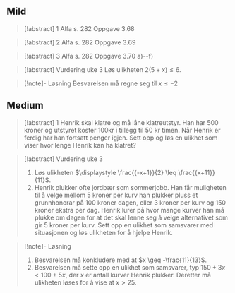 

## Mild

> [!abstract] 1
> Alfa s. 282
> Oppgave 3.68

> [!abstract] 2
> Alfa s. 282
> Oppgave 3.69


> [!abstract] 3
> Alfa s. 282
> Oppgave 3.70 a)--f)


> [!abstract] Vurdering uke 3
> Løs ulikheten $2(5+x) \leq 6$.


> [!note]- Løsning 
> Besvarelsen må regne seg til $x \leq -2$


## Medium



> [!abstract] 1
> Henrik skal klatre og må låne klatreutstyr. Han har 500 kroner og utstyret koster 100kr i tillegg til 50 kr timen. Når Henrik er ferdig har han fortsatt penger igjen. Sett opp og løs en ulikhet som viser hvor lenge Henrik kan ha klatret?



> [!abstract] Vurdering uke 3
> 1. Løs ulikheten $\displaystyle \frac{{-x+1}}{2} \leq \frac{{x+11}}{11}$.
> 2. Henrik plukker ofte jordbær som sommerjobb. Han får muligheten til å velge mellom 5 kroner per kurv han plukker pluss et grunnhonorar på 100 kroner dagen, eller 3 kroner per kurv og 150 kroner ekstra per dag. Henrik lurer på hvor mange kurver han må plukke om dagen for at det skal lønne seg å velge alternativet som gir 5 kroner per kurv. Sett opp en ulikhet som samsvarer med situasjonen og løs ulikheten for å hjelpe Henrik.


> [!note]- Løsning 
> 1. Besvarelsen må konkludere med at $x \geq -\frac{11}{13}$.
> 2. Besvarelsen må sette opp en ulikhet som samsvarer, typ $150+3x < 100 + 5x$, der $x$ er antall kurver Henrik plukker. Deretter må ulikheten løses for å vise at $x > 25$.